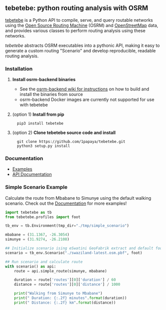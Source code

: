 ## tebetebe: python routing analysis with OSRM

[tebetebe](https://github.com/1papaya/tebetebe) is a Python API to compile, serve, and query routable networks using the [Open Source Routing Machine](https://project-osrm.org) (OSRM) and [OpenStreetMap](https://openstreetmap.org) data, and provides various classes to perform routing analysis using these networks.

*tebetebe* abstracts OSRM executables into a pythonic API, making it easy to generate a custom routing "Scenario" and develop reproducible, readable routing analysis.

### Installation

1. **Install osrm-backend binaries**

   * See the [osrm-backend wiki for instructions](https://github.com/Project-OSRM/osrm-backend/wiki/Building-OSRM) on how to build and install the binaries from source
   * osrm-backend Docker images are currently not supported for use with tebetebe
   
2. (option 1) **Install from pip**

   ```shell
     pip3 install tebetebe
   ```

3. (option 2) **Clone tebetebe source code and install**

   ```shell
     git clone https://github.com/1papaya/tebetebe.git
     python3 setup.py install
   ```
   
### Documentation

* [Examples](https://1papaya.github.io/tebetebe/#examples)
* [API Documentation](https://1papaya.github.io/tebetebe/#api-documentation)
   
### Simple Scenario Example

Calculate the route from Mbabane to Simunye using the default walking scenario. Check out the [Documentation](https://1papaya.github.io/tebetebe) for more examples!

```python
import tebetebe as tb
from tebetebe.profiles import foot

tb_env = tb.Environment(tmp_dir="./tmp/simple_scenario")

mbabane = (31.1367, -26.3054)
simunye = (31.9274, -26.2108)

## Initialize scenario ising eSwatini GeoFabrik extract and default foot profile
scenario = tb_env.Scenario("./swaziland-latest.osm.pbf", foot)

## Run scenario and calculate route
with scenario() as api:
    route = api.simple_route(simunye, mbabane)

    duration = route['routes'][0]['duration'] / 60
    distance = route['routes'][0]['distance'] / 1000

    print("Walking from Simunye to Mbabane")
    print(" Duration: {:.2f} minutes".format(duration))
    print(" Distance: {:.2f} km".format(distance))
```
